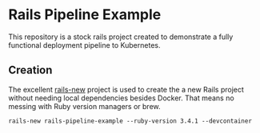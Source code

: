 # Rails Pipeline Example
This repository is a stock rails project created to demonstrate a fully
functional deployment pipeline to Kubernetes.

## Creation
The excellent [rails-new](https://github.com/rails/rails-new) project is used
to create the a new Rails project without needing local dependencies besides
Docker. That means no messing with Ruby version managers or brew.

```shell
rails-new rails-pipeline-example --ruby-version 3.4.1 --devcontainer
```

